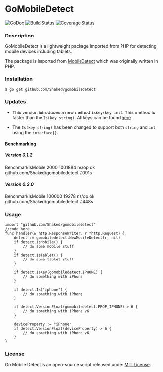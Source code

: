 GoMobileDetect
==============

[![GoDoc](https://godoc.org/github.com/Shaked/gomobiledetect?status.png)](https://godoc.org/github.com/Shaked/gomobiledetect)
[![Build Status](https://travis-ci.org/Shaked/gomobiledetect.png?branch=master)](https://travis-ci.org/Shaked/gomobiledetect)
[![Coverage Status](https://coveralls.io/repos/Shaked/gomobiledetect/badge.png)](https://coveralls.io/r/Shaked/gomobiledetect)

### Description

GoMobileDetect is a lightweight package imported from PHP for detecting mobile devices including tablets. 

The package is imported from [MobileDetect](http://www.mobiledetect.net) which was originally written in PHP.

### Installation 

    $ go get github.com/Shaked/gomobiledetect 

### Updates 

- This version introduces a new method ```IsKey(key int)```. This method is faster than the ```Is(key string)```. All keys can be found [here](https://github.com/Shaked/gomobiledetect/blob/maps-to-lists/rules.go#L4)

- The ```Is(key string)``` has been changed to support both ```string``` and ```int``` using the ```interface{}```. 

#### Benchmarking 

##### Version 0.1.2
BenchmarkIsMobile       2000       1001884 ns/op
ok      github.com/Shaked/gomobiledetect    7.091s

##### Version 0.2.0
BenchmarkIsMobile     100000         19278 ns/op
ok      github.com/Shaked/gomobiledetect    7.448s

### Usage

    import "github.com/Shaked/gomobiledetect"
    //code here 
    func handler(w http.ResponseWriter, r *http.Request) {
        detect := gomobiledetect.NewMobileDetect(r, nil)
        if detect.IsMobile() { 
            // do some mobile stuff 
        }
        if detect.IsTablet() {
            // do some tablet stuff 
        }
        
        if detect.IsKey(gomobiledetect.IPHONE) { 
            // do something with iPhone
        }
        
        if detect.Is("iphone") { 
            // do something with iPhone
        }
        
        if detect.VersionFloat(gomobiledetect.PROP_IPHONE) > 6 { 
            // do something with iPhone v6 
        } 
        
        deviceProperty := "iPhone"
        if detect.VersionFloat(deviceProperty) > 6 { 
            // do something with iPhone v6 
        } 
    }

### License

Go Mobile Detect is an open-source script released under [MIT License](http://www.opensource.org/licenses/mit-license.php). 
